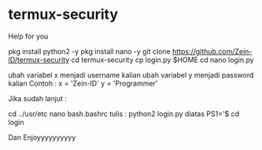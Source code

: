 # termux-security

Help for you


pkg install python2 -y
pkg install nano -y
git clone https://github.com/Zein-ID/termux-security
cd termux-security
cp login.py $HOME
cd
nano login.py

ubah variabel x menjadi username kalian
ubah variabel y menjadi password kalian
Contoh : x = 'Zein-ID'
         y = 'Programmer'

Jika sudah lanjut :

cd ../usr/etc
nano bash.bashrc
tulis : python2 login.py diatas PS1='\$
cd
login

Dan Enjoyyyyyyyyyy
